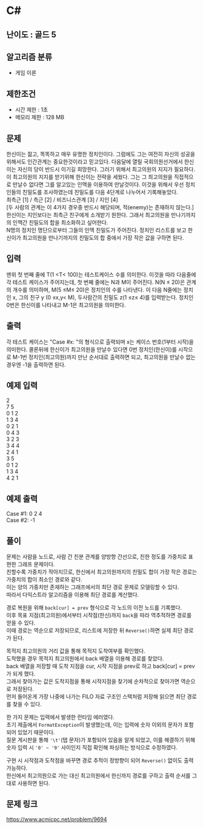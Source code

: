 # C#

## 난이도 : 골드 5

## 알고리즘 분류
  - 게임 이론

## 제한조건
  - 시간 제한 : 1초
  - 메모리 제한 : 128 MB

## 문제
한신이는 젊고, 똑똑하고 매우 유명한 정치인이다. 그럼에도 그는 여전히 자신의 성공을 위해서도 인간관계는 중요한것이라고 믿고있다. 다음달에 열릴 국회의원선거에서 한신이는 자신의 당이 반드시 이기길 희망한다. 그러기 위해서 최고의원의 지지가 필요하다.<br/>
이 최고의원의 지지를 받기위해 한신이는 전략을 세웠다. 그는 그 최고의원을 직접적으로 만날수 없다면 그를 알고있는 인맥을 이용하여 만날것이다. 이것을 위해서 우선 정치인들의 친밀도를 조사하였는데 친밀도를 다음 4단계로 나누어서 기록해놓았다.<br/>
최측근 [1] / 측근 [2] / 비즈니스관계 [3] / 지인 [4]<br/>
[두 사람의 관계는 이 4가지 경우중 반드시 해당되며, 적(enemy)는 존재하지 않는다.]<br/>
한신이는 지인보다는 최측근 친구에게 소개받기 원한다. 그래서 최고의원을 만나기까지의 인맥간 친밀도의 합을 최소화하고 싶어한다.<br/>
N명의 정치인 명단으로부터 그들의 인맥 친밀도가 주어진다. 정치인 리스트를 보고 한신이가 최고의원을 만나기까지의 친밀도의 합 중에서 가장 작은 값을 구하면 된다.<br/>


## 입력
맨위 첫 번째 줄에 T(1 <T< 100)는 테스트케이스 수를 의미한다. 이것을 따라 다음줄에 각 테스트 케이스가 주어지는데, 첫 번째 줄에는 N과 M이 주어진다. N(N ≤ 20)은 관계의 개수를 의미하며, M(5 ≤M≤ 20)은 정치인의 수를 나타낸다. 이 다음 N줄에는 정치인 x, 그의 친구 y (0 ≤x,y< M), 두사람간의 친밀도 z(1 ≤z≤ 4)를 입력받는다. 정치인 0번은 한신이를 나타내고 M-1은 최고의원을 의미한다.<br/>


## 출력
각 테스트 케이스는 "Case #x: "의 형식으로 출력되며 x는 케이스 번호(1부터 시작)을 의미한다. 콜론뒤에 한신이가 최고의원을 만날수 있다면 0번 정치인(한신이)를 시작으로 M-1번 정치인(최고의원)까지 만난 순서대로 출력하면 되고, 최고의원을 만날수 없는 경우엔 -1을 출력하면 된다.<br/>


## 예제 입력
2<br/>
7 5<br/>
0 1 2<br/>
1 3 4<br/>
0 2 1<br/>
0 4 3<br/>
3 2 3<br/>
3 4 4<br/>
2 4 1<br/>
3 5<br/>
0 1 2<br/>
1 3 4<br/>
4 2 1<br/>


## 예제 출력
Case #1: 0 2 4<br/>
Case #2: -1<br/>


## 풀이
문제는 사람을 노드로, 사람 간 친분 관계를 양방향 간선으로, 친한 정도를 가중치로 표현한 그래프 문제이다.<br/>
친할수록 가중치가 작아지므로, 한신에서 최고의원까지의 친밀도 합이 가장 작은 경로는 가중치의 합이 최소인 경로와 같다.<br/>
이는 양의 가중치만 존재하는 그래프에서의 최단 경로 문제로 모델링할 수 있다.<br/>
따라서 다익스트라 알고리즘을 이용해 최단 경로를 계산했다.<br/>


경로 복원을 위해 `back[cur] = prev` 형식으로 각 노드의 이전 노드를 기록했다.<br/>
이후 목표 지점(최고의원)에서부터 시작점(한신)까지 `back`을 따라 역추적하면 경로를 얻을 수 있다.<br/>
이때 경로는 역순으로 저장되므로, 리스트에 저장한 뒤 `Reverse()`하면 실제 최단 경로가 된다.<br/>


목적지 최고의원의 거리 값을 통해 목적지 도착여부를 확인했다.<br/>
도착했을 경우 목적지 최고의원에서 back 배열을 이용해 경로를 찾았다.<br/>
back 배열을 저장할 때 도착 지점을 cur, 시작 지점을 prev로 하고 back[cur] = prev가 되게 했다.<br/>
그래서 찾아가는 값은 도착지점을 통해 시작지점을 찾기에 순차적으로 찾아가면 역순으로 저장된다.<br/>
먼저 들어온게 가장 나중에 나가는 FILO 자료 구조인 스택처럼 저장해 읽으면 최단 경로를 찾을 수 있다.<br/>


한 가지 문제는 입력에서 발생한 런타임 에러였다.<br/>
초기 제출에서 `FormatException`이 발생했는데, 이는 입력에 숫자 이외의 문자가 포함되어 있었기 때문이다.<br/>
질문 게시판을 통해 `'\t'`(탭 문자)가 포함되어 있음을 알게 되었고, 이를 해결하기 위해 숫자 입력 시 `'0' ~ '9'` 사이인지 직접 확인해 파싱하는 방식으로 수정하였다.<br/>


구현 시 시작점과 도착점을 바꾸면 경로 추적이 정방향이 되어 `Reverse()` 없이도 출력 가능하다.<br/>
한신에서 최고의원으로 가는 대신 최고의원에서 한신까지 경로를 구하고 출력 순서를 그대로 사용하면 된다.<br/>


## 문제 링크
https://www.acmicpc.net/problem/9694